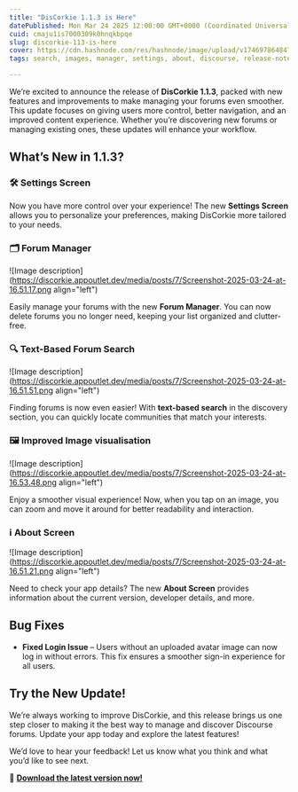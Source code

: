```yaml
---
title: "DisCorkie 1.1.3 is Here"
datePublished: Mon Mar 24 2025 12:00:00 GMT+0000 (Coordinated Universal Time)
cuid: cmaju1is7000309k0hnqkbpqe
slug: discorkie-113-is-here
cover: https://cdn.hashnode.com/res/hashnode/image/upload/v1746978648478/901961bf-4e36-421c-963a-18caaa4f7b77.png
tags: search, images, manager, settings, about, discourse, release-notes, forum, discorkie, discorkie-release-notes

---
```


We’re excited to announce the release of **DisCorkie 1.1.3**, packed with new features and improvements to make managing your forums even smoother. This update focuses on giving users more control, better navigation, and an improved content experience. Whether you’re discovering new forums or managing existing ones, these updates will enhance your workflow.

## **What’s New in 1.1.3?**

### 🛠️ **Settings Screen**

Now you have more control over your experience! The new **Settings Screen** allows you to personalize your preferences, making DisCorkie more tailored to your needs.

### 🗂️ **Forum Manager**

![Image description](https://discorkie.appoutlet.dev/media/posts/7/Screenshot-2025-03-24-at-16.51.17.png align="left")

Easily manage your forums with the new **Forum Manager**. You can now delete forums you no longer need, keeping your list organized and clutter-free.

### 🔍 **Text-Based Forum Search**

![Image description](https://discorkie.appoutlet.dev/media/posts/7/Screenshot-2025-03-24-at-16.51.51.png align="left")

Finding forums is now even easier! With **text-based search** in the discovery section, you can quickly locate communities that match your interests.

### 🖼️ **Improved Image visualisation**

![Image description](https://discorkie.appoutlet.dev/media/posts/7/Screenshot-2025-03-24-at-16.53.48.png align="left")

Enjoy a smoother visual experience! Now, when you tap on an image, you can zoom and move it around for better readability and interaction.

### ℹ️ **About Screen**

![Image description](https://discorkie.appoutlet.dev/media/posts/7/Screenshot-2025-03-24-at-16.51.21.png align="left")

Need to check your app details? The new **About Screen** provides information about the current version, developer details, and more.

## **Bug Fixes**

* **Fixed Login Issue** – Users without an uploaded avatar image can now log in without errors. This fix ensures a smoother sign-in experience for all users.
    

## **Try the New Update!**

We’re always working to improve DisCorkie, and this release brings us one step closer to making it the best way to manage and discover Discourse forums. Update your app today and explore the latest features!

We’d love to hear your feedback! Let us know what you think and what you’d like to see next.

🚀 [**Download the latest version now!**](https://discorkie.appoutlet.dev/?#download)